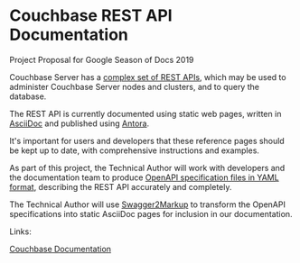 # Couchbase REST API Documentation

Project Proposal for Google Season of Docs 2019

Couchbase Server has a [complex set of REST APIs](https://docs.couchbase.com/server/6.0/rest-api/rest-intro.html), which may be used to administer Couchbase Server nodes and clusters, and to query the database.

The REST API is currently documented using static web pages, written in [AsciiDoc](https://asciidoctor.org) and published using [Antora](https://antora.org/).

It's important for users and developers that these reference pages should be kept up to date, with comprehensive instructions and examples.

As part of this project, the Technical Author will work with developers and the documentation team to produce [OpenAPI specification files in YAML format](https://swagger.io/docs/specification/2-0/basic-structure), describing the REST API accurately and completely.

The Technical Author will use [Swagger2Markup](https://github.com/Swagger2Markup) to transform the OpenAPI specifications into static AsciiDoc pages for inclusion in our documentation.

Links:

[Couchbase Documentation](https://docs.couchbase.com/home/index.html)
